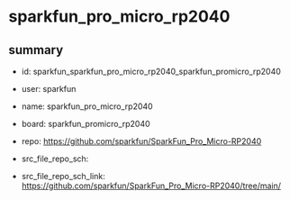 # sparkfun_pro_micro_rp2040
 
## summary 
* id: sparkfun_sparkfun_pro_micro_rp2040_sparkfun_promicro_rp2040
* user: sparkfun
* name: sparkfun_pro_micro_rp2040
* board: sparkfun_promicro_rp2040
* repo: https://github.com/sparkfun/SparkFun_Pro_Micro-RP2040



* src_file_repo_sch: 
* src_file_repo_sch_link: https://github.com/sparkfun/SparkFun_Pro_Micro-RP2040/tree/main/






